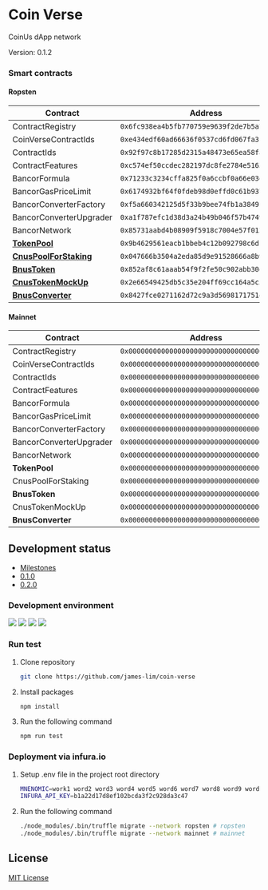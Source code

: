 # Coin Verse 

CoinUs dApp network

Version: 0.1.2

### Smart contracts

#### Ropsten

| Contract                | Address                                      |
| ----------------------- | -------------------------------------------- |
| ContractRegistry        | `0x6fc938ea4b5fb770759e9639f2de7b5a7c13167c` |
| CoinVerseContractIds    | `0xe434edf60ad66636f0537cd6fd067fa3fe31f675` |
| ContractIds             | `0x92f97c8b17285d2315a48473e65ea58fadbb5a3f` |
| ContractFeatures        | `0xc574ef50ccdec282197dc8fe2784e5163b00d5f4` |
| BancorFormula           | `0x71233c3234cffa825f0a6ccbf0a66e03dd5f28a4` |
| BancorGasPriceLimit     | `0x6174932bf64f0fdeb98d0effd0c61b93721107a1` |
| BancorConverterFactory  | `0xf5a660342125d5f33b9bee74fb1a3849be707322` |
| BancorConverterUpgrader | `0xa1f787efc1d38d3a24b49b046f57b47494268ee3` |
| BancorNetwork           | `0x85731aabd4b08909f5918c7004e57f0120701ec6` |
| [**TokenPool**](https://ropsten.etherscan.io/address/0x9b4629561eacb1bbeb4c12b092798c6dfb9b519f#writeContract)            | `0x9b4629561eacb1bbeb4c12b092798c6dfb9b519f` |
| [**CnusPoolForStaking**](https://ropsten.etherscan.io/address/0x047666b3504a2eda85d9e91528666a8b9822776a#writeContract)   | `0x047666b3504a2eda85d9e91528666a8b9822776a` |
| [**BnusToken**](https://ropsten.etherscan.io/address/0x852af8c61aaab54f9f2fe50c902abb30ee7ea426#writeContract)            | `0x852af8c61aaab54f9f2fe50c902abb30ee7ea426` |
| [**CnusTokenMockUp**](https://ropsten.etherscan.io/address/0x2e66549425db5c35e204ff69cc164a5c502df473#writeContract)      | `0x2e66549425db5c35e204ff69cc164a5c502df473` |
| [**BnusConverter**](https://ropsten.etherscan.io/address/0x8427fce0271162d72c9a3d5698171751ef0e7d91#writeContract)        | `0x8427fce0271162d72c9a3d5698171751ef0e7d91` |


#### Mainnet

| Contract                | Address                                      |
| ----------------------- | -------------------------------------------- |
| ContractRegistry        | `0x0000000000000000000000000000000000000000` |
| CoinVerseContractIds    | `0x0000000000000000000000000000000000000000` |
| ContractIds             | `0x0000000000000000000000000000000000000000` |
| ContractFeatures        | `0x0000000000000000000000000000000000000000` |
| BancorFormula           | `0x0000000000000000000000000000000000000000` |
| BancorGasPriceLimit     | `0x0000000000000000000000000000000000000000` |
| BancorConverterFactory  | `0x0000000000000000000000000000000000000000` |
| BancorConverterUpgrader | `0x0000000000000000000000000000000000000000` |
| BancorNetwork           | `0x0000000000000000000000000000000000000000` |
| **TokenPool**               | `0x0000000000000000000000000000000000000000` |
| CnusPoolForStaking      | `0x0000000000000000000000000000000000000000` |
| **BnusToken**               | `0x0000000000000000000000000000000000000000` |
| CnusTokenMockUp         | `0x0000000000000000000000000000000000000000` |
| **BnusConverter**           | `0x0000000000000000000000000000000000000000` |


## Development status

- [Milestones](https://github.com/James-Lim/coin-verse/milestones)
- [0.1.0](https://github.com/james-lim/coin-verse/projects/1)
- [0.2.0](https://github.com/james-lim/coin-verse/projects/2)


### Development environment

[![](https://img.shields.io/badge/node-v11.6.0-blue.svg)](https://github.com/nodejs/node/releases/tag/v11.6.0) [![](https://img.shields.io/badge/npm-v6.5.0-blue.svg)](https://github.com/npm/cli/releases/tag/v6.5.0) [![](https://img.shields.io/badge/truffle-v4.1.14-blue.svg)](https://github.com/trufflesuite/truffle/releases/tag/v4.1.14) [![](https://img.shields.io/badge/solidity-v0.4.24-blue.svg)](https://github.com/ethereum/solidity/releases/tag/v0.4.24)



### Run test

1. Clone repository

   ```bash
   git clone https://github.com/james-lim/coin-verse
   ```

2. Install packages

   ```bash
   npm install
   ```

3. Run the following command

   ```bash
   npm run test
   ```


### Deployment via infura.io

1. Setup .env file in the project root directory

   ```bash
   MNENOMIC=work1 word2 word3 word4 word5 word6 word7 word8 word9 word10 word11 word12
   INFURA_API_KEY=b1a22d17d8ef102bcda3f2c928da3c47
   ```

2. Run the following command

   ```bash
   ./node_modules/.bin/truffle migrate --network ropsten # ropsten
   ./node_modules/.bin/truffle migrate --network mainnet # mainnet
   ```


## License

[MIT License](LICENSE)
